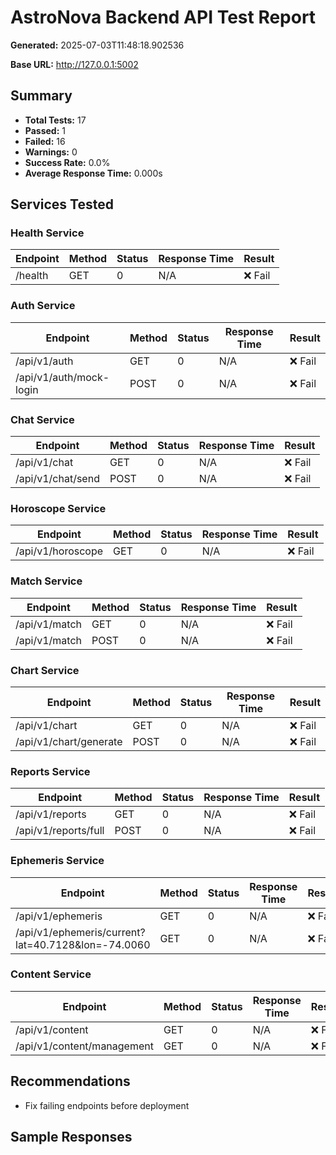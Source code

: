 # AstroNova Backend API Test Report

**Generated:** 2025-07-03T11:48:18.902536

**Base URL:** http://127.0.0.1:5002

## Summary

- **Total Tests:** 17
- **Passed:** 1
- **Failed:** 16
- **Warnings:** 0
- **Success Rate:** 0.0%
- **Average Response Time:** 0.000s

## Services Tested

### Health Service

| Endpoint | Method | Status | Response Time | Result |
|----------|--------|--------|---------------|--------|
| /health | GET | 0 | N/A | ❌ Fail |

### Auth Service

| Endpoint | Method | Status | Response Time | Result |
|----------|--------|--------|---------------|--------|
| /api/v1/auth | GET | 0 | N/A | ❌ Fail |
| /api/v1/auth/mock-login | POST | 0 | N/A | ❌ Fail |

### Chat Service

| Endpoint | Method | Status | Response Time | Result |
|----------|--------|--------|---------------|--------|
| /api/v1/chat | GET | 0 | N/A | ❌ Fail |
| /api/v1/chat/send | POST | 0 | N/A | ❌ Fail |

### Horoscope Service

| Endpoint | Method | Status | Response Time | Result |
|----------|--------|--------|---------------|--------|
| /api/v1/horoscope | GET | 0 | N/A | ❌ Fail |

### Match Service

| Endpoint | Method | Status | Response Time | Result |
|----------|--------|--------|---------------|--------|
| /api/v1/match | GET | 0 | N/A | ❌ Fail |
| /api/v1/match | POST | 0 | N/A | ❌ Fail |

### Chart Service

| Endpoint | Method | Status | Response Time | Result |
|----------|--------|--------|---------------|--------|
| /api/v1/chart | GET | 0 | N/A | ❌ Fail |
| /api/v1/chart/generate | POST | 0 | N/A | ❌ Fail |

### Reports Service

| Endpoint | Method | Status | Response Time | Result |
|----------|--------|--------|---------------|--------|
| /api/v1/reports | GET | 0 | N/A | ❌ Fail |
| /api/v1/reports/full | POST | 0 | N/A | ❌ Fail |

### Ephemeris Service

| Endpoint | Method | Status | Response Time | Result |
|----------|--------|--------|---------------|--------|
| /api/v1/ephemeris | GET | 0 | N/A | ❌ Fail |
| /api/v1/ephemeris/current?lat=40.7128&lon=-74.0060 | GET | 0 | N/A | ❌ Fail |

### Content Service

| Endpoint | Method | Status | Response Time | Result |
|----------|--------|--------|---------------|--------|
| /api/v1/content | GET | 0 | N/A | ❌ Fail |
| /api/v1/content/management | GET | 0 | N/A | ❌ Fail |

## Recommendations

- Fix failing endpoints before deployment

## Sample Responses

